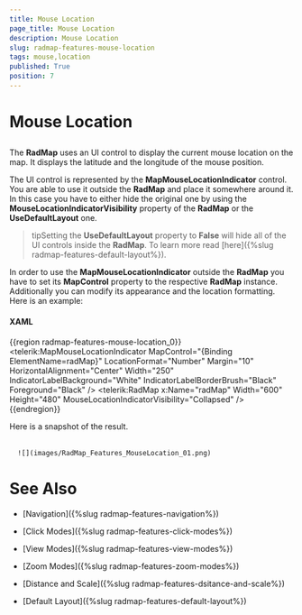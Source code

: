 ```yaml
---
title: Mouse Location
page_title: Mouse Location
description: Mouse Location
slug: radmap-features-mouse-location
tags: mouse,location
published: True
position: 7
---
```


# Mouse Location



## 

The __RadMap__ uses an UI control to display the current mouse location on the map. It displays the latitude and the longitude of the mouse position.

The UI control is represented by the __MapMouseLocationIndicator__ control. You are able to use it outside the __RadMap__ and place it somewhere around it. In this case you have to either hide the original one by using the __MouseLocationIndicatorVisibility__ property of the __RadMap__ or the __UseDefaultLayout__ one.

>tipSetting the __UseDefaultLayout__ property to __False__ will hide all of the UI controls inside the __RadMap__. To learn more read [here]({%slug radmap-features-default-layout%}).

In order to use the __MapMouseLocationIndicator__ outside the __RadMap__ you have to set its __MapControl__ property to the respective __RadMap__ instance. Additionally you can modify its appearance and the location formatting. Here is an example:

#### __XAML__

{{region radmap-features-mouse-location_0}}
	<StackPanel>
	    <telerik:MapMouseLocationIndicator MapControl="{Binding ElementName=radMap}"
	                                        LocationFormat="Number"
	                                        Margin="10"
	                                        HorizontalAlignment="Center"
	                                        Width="250"
	                                        IndicatorLabelBackground="White"
	                                        IndicatorLabelBorderBrush="Black"
	                                        Foreground="Black" />
	    <telerik:RadMap x:Name="radMap"
	                    Width="600"
	                    Height="480"
	                    MouseLocationIndicatorVisibility="Collapsed" />
	</StackPanel>
	{{endregion}}



Here is a snapshot of the result.




         
      ![](images/RadMap_Features_MouseLocation_01.png)

# See Also

 * [Navigation]({%slug radmap-features-navigation%})

 * [Click Modes]({%slug radmap-features-click-modes%})

 * [View Modes]({%slug radmap-features-view-modes%})

 * [Zoom Modes]({%slug radmap-features-zoom-modes%})

 * [Distance and Scale]({%slug radmap-features-dsitance-and-scale%})

 * [Default Layout]({%slug radmap-features-default-layout%})
